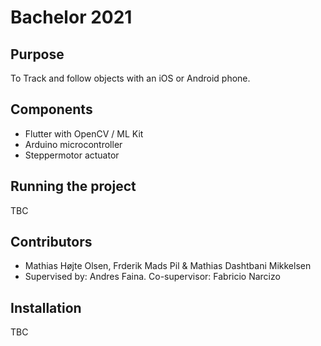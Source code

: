 # Bachelor 2021
## Purpose
To Track and follow objects with an iOS or Android phone.

## Components
- Flutter with OpenCV / ML Kit
- Arduino microcontroller
- Steppermotor actuator

## Running the project
TBC

## Contributors
- Mathias Højte Olsen, Frderik Mads Pil & Mathias Dashtbani Mikkelsen
- Supervised by: Andres Faina. Co-supervisor: Fabricio Narcizo 

## Installation
TBC


